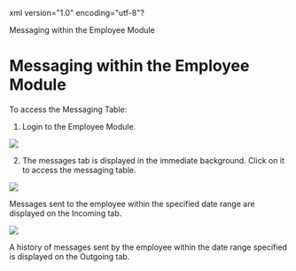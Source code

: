 xml version="1.0" encoding="utf-8"?





Messaging within the Employee Module




# Messaging within the Employee Module

To access the Messaging Table:

1. Login to the Employee Module.

![](images_2/tcard12.gif)

2. The messages tab is displayed in the immediate background. Click on it to access the messaging table.

![](images_2/msg2.gif)

Messages sent to the employee within the specified date range are displayed on the Incoming tab.

![](images_2/msg3.gif)

A history of messages sent by the employee within the date range specified is displayed on the Outgoing tab.